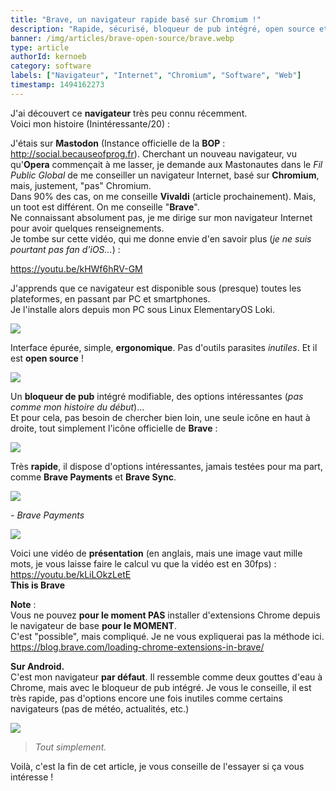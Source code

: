 ```yaml
---
title: "Brave, un navigateur rapide basé sur Chromium !"
description: "Rapide, sécurisé, bloqueur de pub intégré, open source et disponible sur tous vos appareils !"
banner: /img/articles/brave-open-source/brave.webp
type: article
authorId: kernoeb
category: software
labels: ["Navigateur", "Internet", "Chromium", "Software", "Web"]
timestamp: 1494162273
---
```


J'ai découvert ce **navigateur** très peu connu récemment.  
Voici mon histoire (Inintéressante/20) :

J'étais sur **Mastodon** (Instance officielle de la **BOP** : <http://social.becauseofprog.fr>). Cherchant un nouveau navigateur, vu qu'**Opera** commençait à me lasser, je demande aux Mastonautes dans le *Fil Public Global* de me conseiller un navigateur Internet, basé sur **Chromium**, mais, justement, "pas" Chromium.  
Dans 90% des cas, on me conseille **Vivaldi** (article prochainement). Mais, un toot est différent. On me conseille "**Brave**".   
Ne connaissant absolument pas, je me dirige sur mon navigateur Internet pour avoir quelques renseignements.  
Je tombe sur cette vidéo, qui me donne envie d'en savoir plus (*je ne suis pourtant pas fan d'iOS...*) :  
  
<https://youtu.be/kHWf6hRV-GM>

J'apprends que ce navigateur est disponible sous (presque) toutes les plateformes, en passant par PC et smartphones.  
Je l'installe alors depuis mon PC sous Linux ElementaryOS Loki.  

![](/img/articles/brave-open-source/Capture-d-cran-du-2017-05-04-16-56-05.webp)

Interface épurée, simple, **ergonomique**. Pas d'outils parasites *inutiles*. Et il est **open source** !  
  
![](/img/articles/brave-open-source/Capture-d-cran-du-2017-05-04-17-33-52.webp)  

Un **bloqueur de pub** intégré modifiable, des options intéressantes (*pas comme mon histoire du début*)...  
Et pour cela, pas besoin de chercher bien loin, une seule icône en haut à droite, tout simplement l'icône officielle de **Brave** : 

![](/img/articles/brave-open-source/photo.webp)
  
Très **rapide**, il dispose d'options intéressantes, jamais testées pour ma part, comme **Brave Payments** et **Brave Sync**.  

![](/img/articles/brave-open-source/dnmOrro.webp)  

*- Brave Payments*  

![](/img/articles/brave-open-source/5S0JNI6.webp)  
  
Voici une vidéo de **présentation** (en anglais, mais une image vaut mille mots, je vous laisse faire le calcul vu que la vidéo est en 30fps) :  
<https://youtu.be/kLiLOkzLetE>  
**This is Brave**  
  
**Note** :  
Vous ne pouvez **pour le moment PAS** installer d'extensions Chrome depuis le navigateur de base **pour le MOMENT**.   
C'est "possible", mais compliqué. Je ne vous expliquerai pas la méthode ici.  
<https://blog.brave.com/loading-chrome-extensions-in-brave/>  
  
**Sur Android.**  
C'est mon navigateur **par défaut**. Il ressemble comme deux gouttes d'eau à Chrome, mais avec le bloqueur de pub intégré. Je vous le conseille, il est très rapide, pas d'options encore une fois inutiles comme certains navigateurs (pas de météo, actualités, etc.)  

![](/img/articles/brave-open-source/1493914011810146067519.webp)


> *Tout simplement.*

Voilà, c'est la fin de cet article, je vous conseille de l'essayer si ça vous intéresse !
